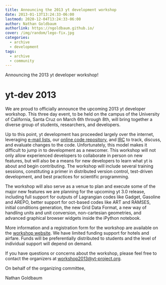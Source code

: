 ```yaml
---
title: Announcing the 2013 yt development workshop
date: 2013-01-13T13:24:33-06:00
lastmod: 2020-12-04T13:24:33-06:00
author: Nathan Goldbaum
authorlink: https://ngoldbaum.github.io/
cover: /img/random/lego-fix.jpg
categories:
  - archive
  - development
tags:
  - archive
  - community
---
```


Announcing the 2013 yt developer workshop! 

<!--more-->

yt-dev 2013
===========

We are proud to officially announce the upcoming 2013 yt developer workshop.
This three day event, to be held on the campus of the University of California,
Santa Cruz on March 6th through 8th, will bring together a diverse group of 
students, researchers, and developers.

Up to this point, yt development has proceeded largely over the internet,
leveraging 
[e-mail lists](http://lists.spacepope.org/listinfo.cgi/yt-dev-spacepope.org), 
our [online code repository](https://bitbucket.org/yt_analysis), 
and [IRC](http://yt-project.org/irc.html) to track,
discuss, and evaluate changes to the code.  Unfortunately, this model makes it
difficult to jump in to development as a newcomer.  This workshop will not only
allow experienced developers to collaborate in person on new features, but will
also be a means for new developers to learn what yt is about and begin
contributing.  The workshop will include several training sessions, constituting
a primer in distributed version control, test-driven development, and best
practices for scientific programming.

The workshop will also serve as a venue to plan and execute some of the major
new features we are planning for the upcoming yt 3.0 release, including full
support for outputs of Lagrangian codes like Gadget, Gasoline and AREPO, better 
support for oct-based codes like ART and RAMSES, initial conditions generation, 
the new Grid Data Format, a new way of handling units and unit conversion, 
non-cartesian geometries, and advanced graphical browser widgets inside the 
iPython notebook.

More information and a registration form for the workshop are available on the
[workshop website](http://yt-project.org/workshop2013). 
We have limited funding support for hotels and airfare.
Funds will be preferentially distributed to students and the level of individual
support will depend on demand.

If you have questions or concerns about the workshop, please feel free to
contact the organizers at workshop2013@yt-project.org.

On behalf of the organizing committee,

Nathan Goldbaum

